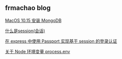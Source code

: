 ## frmachao blog

[MacOS 10.15 安装 MongoDB](https://github.com/frmachao/blog/issues/1)

[什么是session(会话)](https://github.com/frmachao/blog/issues/2)

[在 express 中使用 Passport 实现基于 session 的登录认证](https://github.com/frmachao/blog/issues/3)

[关于 Node 环境变量 process.env](https://github.com/frmachao/blog/issues/4)